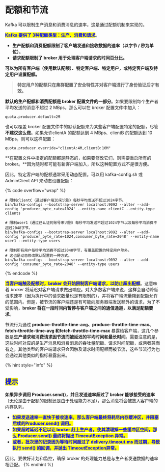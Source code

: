 # 配额和节流

Kafka 可以限制生产消息和消费消息的速率，这是通过配额机制来实现的。

<mark style="color:blue;">**Kafka 提供了 3种配额类型：生产、消费和请求**</mark>。

* **生产配额和消费配额限制了客户端发送和接收数据的速率（以字节 / 秒为单位）**。
* **请求配额限制了 broker 用于处理客户端请求的时间百分比。**

**可以为所有客户端（使用默认配额）、特定客户端、特定用户，或特定客户端及特定用户设置配额。**

> **特定用户的配额只在集群配置了安全特性并对客户端进行了身份验证后才有效。**

**默认的生产配额和消费配额是 broker 配置文件的一部分**。如果要限制每个生产者平均发送的消息不超过 2  MBps，那么可以在 broker 配置文件中加入：

```properties
quota.producer.default=2M
```

也可以覆盖 broker 配置文件中的默认配额来为某些客户端配置特定的配额，尽管**不建议这么做**。如果允许clientA 的配额达到 4 MBps、clientB 的配额达到 10 MBps，则可以这样配置：

```properties
quota.producer.override="clientA:4M,clientB:10M"
```

**在配置文件中指定的配额都是静态的，如果要修改它们，则需要重启所有的 broker。**因为随时都可能有新客户端加入，所以这种配置方式不是很方便。

因此，特定客户端的配额通常采用动态配置。可以用 kafka-config.sh 或 AdminClient API 来动态设置配额：

{% code overflow="wrap" %}
```properties
# 限制clientC（通过客户端ID来识别）每秒平均发送不超过1024字节。
bin/kafka-configs --bootstrap-server localhost:9092 --alter --add-config 'producer_byte_rate=1024' --entity-name clientC --entity-type clients 
​
# 限制user1（通过已认证的账号来识别）每秒平均发送不超过1024字节以及每秒平均消费不超过2048字节。
bin/kafka-configs --bootstrap-server localhost:9092 --alter --add-config 'producer_byte_rate=1024,consumer_byte_rate=2048' --entity-name user1 --entity-type users
​
# 限制所有用户每秒平均消费不超过2048字节，有覆盖配置的特定用户除外。
# 这也是动态修改默认配置的一种方式。
bin/kafka-configs --bootstrap-server localhost:9092 --alter --add-config 'consumer_byte_rate=2048' --entity-type users
```
{% endcode %}

<mark style="color:blue;">**当客户端触及配额时，broker 会开始限制客户端请求，以防止超出配额**</mark>。这意味着 broker 将延迟对客户端请求做出响应。对大多数客户端来说，这样会自动降低请求速率（因为执行中的请求数量也是有限制的），并将客户端流量降到配额允许的范围内。但是，被节流的客户端还是有可能向服务器端发送额外的请求，为了不受影响，**broker 将在一段时间内暂停与客户端之间的通信通道，以满足配额要求**。

节流行为通过 **produce-throttle-time-avg、produce-throttle-time-max、fetch-throttle-time-avg 和fetch-throttle-time-max** 暴露给客户端，这几个参数是**生产请求和消费请求因节流而被延迟的平均时间和最长时间**。需要注意的是，这些时间对应的是生产消息和消费消息的吞吐量配额、请求时间配额，或两者兼而有之。其他类型的客户端请求只会因触及请求时间配额而被节流，这些节流行为也会通过其他类似的指标暴露出来。

{% hint style="info" %}
## <mark style="color:blue;">提示</mark>

**如果异步调用 Producer.send()，并且发送速率超过了 broker 能够接受的速率**（无论是由于配额的限制还是由于处理能力不足），那么消息将会被放入客户端的内存队列。

* <mark style="color:blue;">**如果发送速率一直快于接收速率，那么客户端最终将耗尽内存缓冲区，并阻塞后续的Producer.send() 调用。**</mark>
* <mark style="color:blue;">**如果超时延迟不足以让 broker 赶上生产者，使其清理掉一些缓冲区空间，那么 Producer.send() 最终将抛出 TimeoutException 异常。**</mark>
* <mark style="color:blue;">**或者，批次里的记录因为等待时间超过了 delivery.timeout.ms 而过期，导致执行 send() 的回调，并抛出 TimeoutException异常。**</mark>

因此，要做好计划和监控，确保 broker 的处理能力总是与生产者发送数据的速率相匹配。
{% endhint %}
